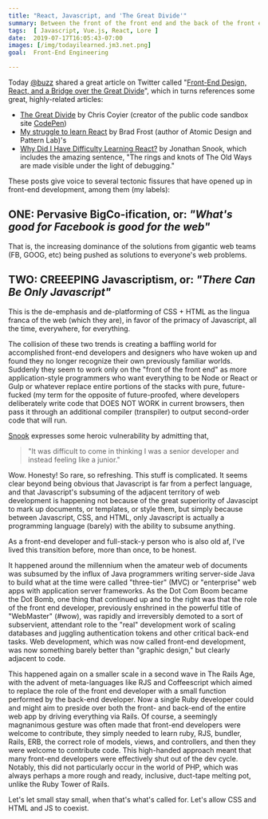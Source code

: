 ```yaml
---
title: "React, Javascript, and 'The Great Divide'"
summary: Between the front of the front end and the back of the front end
tags:  [ Javascript, Vue.js, React, Lore ]
date:  2019-07-17T16:05:43-07:00
images: [/img/todayilearned.jm3.net.png]
goal:  Front-End Engineering

---
```


Today [@buzz][buzz] shared a great article on Twitter called
"[Front-End Design, React, and a Bridge over the Great
Divide][via-buzz]", which in turns references some great, highly-related
articles:

* [The Great Divide][great-divide] by Chris Coyier (creator of the
  public code sandbox site [CodePen][codepen])
* [My struggle to learn React][struggle] by Brad Frost
  (author of Atomic Design and Pattern Lab)'s
* [Why Did I Have Difficulty Learning React?][snook] by Jonathan Snook,
  which includes the amazing sentence, "The rings and knots of The Old
  Ways are made visible under the light of debugging."

These posts give voice to several tectonic fissures that have opened up
in front-end development, among them (my labels):

## ONE: Pervasive BigCo-ification, or: _"What's good for Facebook is good for the web"_

That is, the increasing dominance of the solutions from gigantic web
teams (FB, GOOG, etc) being pushed as solutions to everyone's web
problems.

## TWO: CREEEPING Javascriptism, or: _"There Can Be Only Javascript"_

This is the de-emphasis and de-platforming of CSS + HTML as the lingua
franca of the web (which they are), in favor of the primacy of
Javascript, all the time, everywhere, for everything.

The collision of these two trends is creating a baffling world for
accomplished front-end developers and designers who have woken up and
found they no longer recognize their own previously familiar worlds.
Suddenly they seem to work only on the "front of the front end" as more
application-style programmers who want everything to be Node or React or
Gulp or whatever replace entire portions of the stacks with pure,
future-fucked (my term for the opposite of future-proofed, where
developers deliberately write code that DOES NOT WORK in current
browsers, then pass it through an additional compiler (transpiler) to
output second-order code that will run.

[Snook][snook] expresses some heroic vulnerability by admitting that,

> "It was difficult to come in thinking I was a senior developer and
instead feeling like a junior."

Wow. Honesty! So rare, so refreshing. This stuff is complicated. It
seems clear beyond being obvious that Javascript is far from a perfect
language, and that Javascript's subsuming of the adjacent territory of
web development is happening not because of the great superiority of
Javascipt to mark up documents, or templates, or style them, but simply
because between Javascript, CSS, and HTML, only Javascript is actually a
programming language (barely) with the ability to subsume anything.

As a front-end developer and full-stack-y person who is also old af,
I've lived this transition before, more than once, to be honest.

It happened around the millennium when the amateur web of documents was
subsumed by the influx of Java programmers writing server-side Java to
build what at the time were called "three-tier" (MVC) or "enterprise"
web apps with application server frameworks. As the Dot Com Boom became
the Dot Bomb, one thing that continued up and to the right was that the
role of the front end developer, previously enshrined in the powerful
title of "WebMaster" (#wow), was rapidly and irreversibly demoted to a
sort of subservient, attendant role to the "real" development work of
scaling databases and juggling authentication tokens and other critical
back-end tasks. Web development, which was now called front-end
development, was now something barely better than "graphic design," but
clearly adjacent to code.

This happened again on a smaller scale in a second wave in The Rails
Age, with the advent of meta-languages like RJS and Coffeescript which
aimed to replace the role of the front end developer with a small
function performed by the back-end developer. Now a single Ruby
developer could and might aim to preside over both the front- and
back-end of the entire web app by driving everything via Rails.
Of course, a seemingly magnanimous gesture was often made that front-end
developers were welcome to contribute, they simply needed to learn ruby,
RJS, bundler, Rails, ERB, the correct role of models, views, and
controllers, and then they were welcome to contribute code. This
high-handed approach meant that many front-end developers were
effectively shut out of the dev cycle. Notably, this did not
particularly occur in the world of PHP, which was always perhaps a more
rough and ready, inclusive, duct-tape melting pot, unlike the Ruby Tower
of Rails.

Let's let small stay small, when that's what's called for. Let's allow CSS and
HTML and JS to coexist.

[buzz]: https://www.twitter.com/buzz
[codepen]: https://codepen.io/jm3
[snook]: https://snook.ca/archives/javascript/difficulty-with-react
[via-buzz]: http://bradfrost.com/blog/post/frontend-design-react-and-a-bridge-over-the-great-divide/
[great-divide]: https://css-tricks.com/the-great-divide/
[struggle]: http://bradfrost.com/blog/post/my-struggle-to-learn-react/

[brad-gif]: http://bradfrost.com/wp-content/uploads/2016/02/frontend-design.gif

